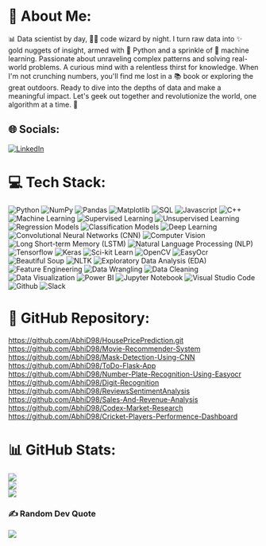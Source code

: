 # 💫 About Me:
📊 Data scientist by day, 🧙‍♂️ code wizard by night. I turn raw data into ✨ gold nuggets of insight, armed with 🐍 Python and a sprinkle of 🤖 machine learning. Passionate about unraveling complex patterns and solving real-world problems. A curious mind with a relentless thirst for knowledge. When I'm not crunching numbers, you'll find me lost in a 📚 book or exploring the great outdoors. Ready to dive into the depths of data and make a meaningful impact. Let's geek out together and revolutionize the world, one algorithm at a time. 🚀


## 🌐 Socials:
[![LinkedIn](https://img.shields.io/badge/LinkedIn-%230077B5.svg?logo=linkedin&logoColor=white)](https://linkedin.com/in/abhimanyu-dave-9b1038175) 

# 💻 Tech Stack:
![Python](https://img.shields.io/badge/python-3670A0?style=for-the-badge&logo=python&logoColor=ffdd54) ![NumPy](https://img.shields.io/badge/numpy-%23013243.svg?style=for-the-badge&logo=numpy&logoColor=white) ![Pandas](https://img.shields.io/badge/pandas-%23150458.svg?style=for-the-badge&logo=pandas&logoColor=white) ![Matplotlib](https://img.shields.io/badge/Matplotlib-%230C55A5.svg?style=for-the-badge&logo=python&logoColor=%white) ![SQL](https://img.shields.io/badge/sql-%23032F63.svg?style=for-the-badge&logo=amazon-dynamodb&logoColor=white) ![Javascript](https://img.shields.io/badge/javascript-%23323330.svg?style=for-the-badge&logo=javascript&logoColor=%23F7DF1E) ![C++](https://img.shields.io/badge/c%2B%2B-%2300599C.svg?style=for-the-badge&logo=c%2B%2B&logoColor=white) ![Machine Learning](https://img.shields.io/badge/Machine%20Learning-%23339DFF.svg?style=for-the-badge) ![Supervised Learning](https://img.shields.io/badge/Supervised%20Learning-%23F7931E.svg?style=for-the-badge) ![Unsupervised Learning](https://img.shields.io/badge/Unsupervised%20Learning-%23F7931E.svg?style=for-the-badge) ![Regression Models](https://img.shields.io/badge/Regression%20Models-%23F7931E.svg?style=for-the-badge) ![Classification Models](https://img.shields.io/badge/Classification%20Models-%23F7931E.svg?style=for-the-badge) ![Deep Learning](https://img.shields.io/badge/Deep%20Learning-%23EE4C2C.svg?style=for-the-badge) ![Convolutional Neural Networks (CNN)](https://img.shields.io/badge/Convolutional%20Neural%20Networks%20(CNN)-%23EE4C2C.svg?style=for-the-badge) ![Computer Vision](https://img.shields.io/badge/Computer%20Vision-%23EE4C2C.svg?style=for-the-badge) ![Long Short-term Memory (LSTM)](https://img.shields.io/badge/Long%20Short--term%20Memory%20(LSTM)-%23EE4C2C.svg?style=for-the-badge) ![Natural Language Processing (NLP)](https://img.shields.io/badge/Natural%20Language%20Processing%20(NLP)-%23EE4C2C.svg?style=for-the-badge) ![Tensorflow](https://img.shields.io/badge/Tensorflow-%23FF6F00.svg?style=for-the-badge&logo=TensorFlow&logoColor=white) ![Keras](https://img.shields.io/badge/Keras-%23D00000.svg?style=for-the-badge&logo=Keras&logoColor=white) ![Sci-kit Learn](https://img.shields.io/badge/scikit--learn-%23F7931E.svg?style=for-the-badge&logo=scikit-learn&logoColor=white) ![OpenCV](https://img.shields.io/badge/OpenCV-%23FF6F00.svg?style=for-the-badge&logo=OpenCV&logoColor=white) ![EasyOcr](https://img.shields.io/badge/EasyOcr-%231E415D.svg?style=for-the-badge) ![Beautiful Soup](https://img.shields.io/badge/Beautiful%20Soup-%23414E52.svg?style=for-the-badge) ![NLTK](https://img.shields.io/badge/NLTK-%23333330.svg?style=for-the-badge) ![Exploratory Data Analysis (EDA)](https://img.shields.io/badge/Exploratory%20Data%20Analysis%20(EDA)-%23333330.svg?style=for-the-badge) ![Feature Engineering](https://img.shields.io/badge/Feature%20Engineering-%23333330.svg?style=for-the-badge) ![Data Wrangling](https://img.shields.io/badge/Data%20Wrangling-%23333330.svg?style=for-the-badge) ![Data Cleaning](https://img.shields.io/badge/Data%20Cleaning-%23333330.svg?style=for-the-badge) ![Data Visualization](https://img.shields.io/badge/Data%20Visualization-%23333330.svg?style=for-the-badge) ![Power BI](https://img.shields.io/badge/Power%20BI-%23333330.svg?style=for-the-badge) ![Jupyter Notebook](https://img.shields.io/badge/Jupyter%20Notebook-%2300324D.svg?style=for-the-badge) ![Visual Studio Code](https://img.shields.io/badge/Visual%20Studio%20Code-%23007ACC.svg?style=for-the-badge&logo=visual-studio-code&logoColor=white) ![Github](https://img.shields.io/badge/Github-%23121011.svg?style=for-the-badge&logo=github&logoColor=white) ![Slack](https://img.shields.io/badge/Slack-%234A154B.svg?style=for-the-badge&logo=slack&logoColor=white)


# 📁 GitHub Repository:
https://github.com/AbhiD98/HousePricePrediction.git<br/>
https://github.com/AbhiD98/Movie-Recommender-System<br/>
https://github.com/AbhiD98/Mask-Detection-Using-CNN<br/>
https://github.com/AbhiD98/ToDo-Flask-App<br/>
https://github.com/AbhiD98/Number-Plate-Recognition-Using-Easyocr<br/>
https://github.com/AbhiD98/Digit-Recognition<br/>
https://github.com/AbhiD98/ReviewsSentimentAnalysis<br/>
https://github.com/AbhiD98/Sales-And-Revenue-Analysis<br/>
https://github.com/AbhiD98/Codex-Market-Research<br/>
https://github.com/AbhiD98/Cricket-Players-Performence-Dashboard<br/>

# 📊 GitHub Stats:
![](https://github-readme-stats.vercel.app/api?username=AbhiD98&theme=city_light&hide_border=false&include_all_commits=false&count_private=false)<br/>
![](https://github-readme-streak-stats.herokuapp.com/?user=AbhiD98&theme=city_light&hide_border=false)<br/>
![](https://github-readme-stats.vercel.app/api/top-langs/?username=AbhiD98&theme=city_light&hide_border=false&include_all_commits=false&count_private=false&layout=compact)


### ✍️ Random Dev Quote
![](https://quotes-github-readme.vercel.app/api?type=horizontal&theme=radical)

<!-- Proudly created with GPRM ( https://gprm.itsvg.in ) -->

